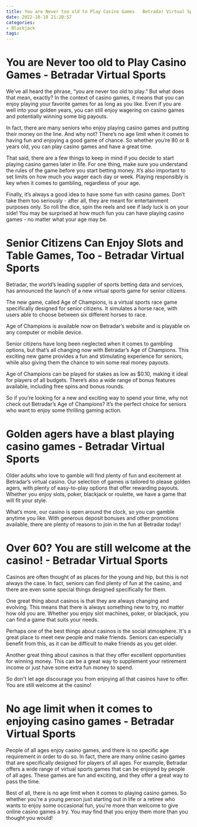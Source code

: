 ```yaml
---
title: You are Never too old to Play Casino Games   Betradar Virtual Sports
date: 2022-10-10 21:20:57
categories:
- Blackjack
tags:
---
```



#  You are Never too old to Play Casino Games - Betradar Virtual Sports

We’ve all heard the phrase, “you are never too old to play.” But what does that mean, exactly? In the context of casino games, it means that you can enjoy playing your favorite games for as long as you like. Even if you are well into your golden years, you can still enjoy wagering on casino games and potentially winning some big payouts.

In fact, there are many seniors who enjoy playing casino games and putting their money on the line. And why not? There’s no age limit when it comes to having fun and enjoying a good game of chance. So whether you’re 80 or 8 years old, you can play casino games and have a great time.

That said, there are a few things to keep in mind if you decide to start playing casino games later in life. For one thing, make sure you understand the rules of the game before you start betting money. It’s also important to set limits on how much you wager each day or week. Playing responsibly is key when it comes to gambling, regardless of your age.

Finally, it’s always a good idea to have some fun with casino games. Don’t take them too seriously - after all, they are meant for entertainment purposes only. So roll the dice, spin the reels and see if lady luck is on your side! You may be surprised at how much fun you can have playing casino games - no matter what your age may be.

#  Senior Citizens Can Enjoy Slots and Table Games, Too - Betradar Virtual Sports

Betradar, the world’s leading supplier of sports betting data and services, has announced the launch of a new virtual sports game for senior citizens.

The new game, called Age of Champions, is a virtual sports race game specifically designed for senior citizens. It simulates a horse race, with users able to choose between six different horses to race.

Age of Champions is available now on Betradar’s website and is playable on any computer or mobile device.

Senior citizens have long been neglected when it comes to gambling options, but that’s all changing now with Betradar’s Age of Champions. This exciting new game provides a fun and stimulating experience for seniors, while also giving them the chance to win some real money payouts.

Age of Champions can be played for stakes as low as $0.10, making it ideal for players of all budgets. There’s also a wide range of bonus features available, including free spins and bonus rounds.

So if you’re looking for a new and exciting way to spend your time, why not check out Betradar’s Age of Champions? It’s the perfect choice for seniors who want to enjoy some thrilling gaming action.

#  Golden agers have a blast playing casino games - Betradar Virtual Sports

Older adults who love to gamble will find plenty of fun and excitement at Betradar’s virtual casino. Our selection of games is tailored to please golden agers, with plenty of easy-to-play options that offer rewarding payouts. Whether you enjoy slots, poker, blackjack or roulette, we have a game that will fit your style.

What’s more, our casino is open around the clock, so you can gamble anytime you like. With generous deposit bonuses and other promotions available, there are plenty of reasons to join in the fun at Betradar today!

#  Over 60? You are still welcome at the casino! - Betradar Virtual Sports

Casinos are often thought of as places for the young and hip, but this is not always the case. In fact, seniors can find plenty of fun at the casino, and there are even some special things designed specifically for them.

One great thing about casinos is that they are always changing and evolving. This means that there is always something new to try, no matter how old you are. Whether you enjoy slot machines, poker, or blackjack, you can find a game that suits your needs.

Perhaps one of the best things about casinos is the social atmosphere. It's a great place to meet new people and make friends. Seniors can especially benefit from this, as it can be difficult to make friends as you get older.

Another great thing about casinos is that they offer excellent opportunities for winning money. This can be a great way to supplement your retirement income or just have some extra fun money to spend.

So don't let age discourage you from enjoying all that casinos have to offer. You are still welcome at the casino!

#  No age limit when it comes to enjoying casino games - Betradar Virtual Sports

People of all ages enjoy casino games, and there is no specific age requirement in order to do so. In fact, there are many online casino games that are specifically designed for players of all ages. For example, Betradar offers a wide range of virtual sports games that can be enjoyed by people of all ages. These games are fun and exciting, and they offer a great way to pass the time.

Best of all, there is no age limit when it comes to playing casino games. So whether you're a young person just starting out in life or a retiree who wants to enjoy some occasional fun, you're more than welcome to give online casino games a try. You may find that you enjoy them more than you thought you would!